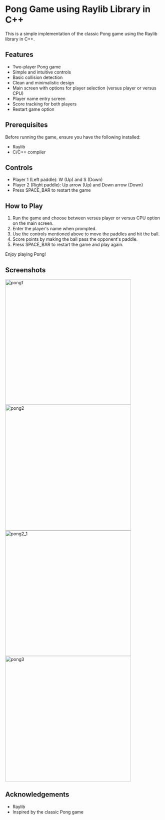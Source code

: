 # Pong Game using Raylib Library in C++

This is a simple implementation of the classic Pong game using the Raylib library in C++. 

## Features
* Two-player Pong game
* Simple and intuitive controls
* Basic collision detection
* Clean and minimalistic design
* Main screen with options for player selection (versus player or versus CPU)
* Player name entry screen
* Score tracking for both players
* Restart game option

## Prerequisites
Before running the game, ensure you have the following installed:
* Raylib
* C/C++ compiler

## Controls
* Player 1 (Left paddle): W (Up) and S (Down)
* Player 2 (Right paddle): Up arrow (Up) and Down arrow (Down)
* Press SPACE_BAR to restart the game

## How to Play
1. Run the game and choose between versus player or versus CPU option on the main screen.
2. Enter the player's name when prompted.
3. Use the controls mentioned above to move the paddles and hit the ball.
4. Score points by making the ball pass the opponent's paddle.
5. Press SPACE_BAR to restart the game and play again.

Enjoy playing Pong!

## Screenshots
<img width="402" alt="pong1" src="https://github.com/Ashishrath/PongGame/assets/20970434/7e944fde-a638-4210-8264-53e5109c988a">
<img width="402" alt="pong2" src="https://github.com/Ashishrath/PongGame/assets/20970434/a18701ff-20d6-4cb6-820e-937c7b89f97c">
<img width="402" alt="pong2_1" src="https://github.com/Ashishrath/PongGame/assets/20970434/9445bb34-d174-446e-bf72-613f77fcd21c">
<img width="402" alt="pong3" src="https://github.com/Ashishrath/PongGame/assets/20970434/2115490a-0497-4a5e-a444-6dd4d07ca712">

## Acknowledgements
* Raylib
* Inspired by the classic Pong game

